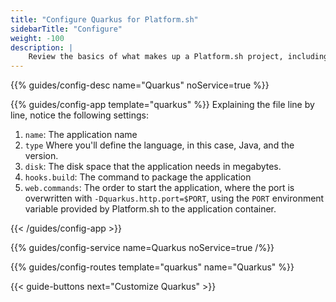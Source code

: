 ```yaml
---
title: "Configure Quarkus for Platform.sh"
sidebarTitle: "Configure"
weight: -100
description: |
    Review the basics of what makes up a Platform.sh project, including its three principle configuration files and how to define them for Quarkus.
---
```


{{% guides/config-desc name="Quarkus" noService=true %}}

{{% guides/config-app template="quarkus" %}}
Explaining the file line by line, notice the following settings:

1. `name`: The application name
2. `type` Where you'll define the language, in this case, Java, and the version.
3. `disk`: The disk space that the application needs in megabytes.
4. `hooks.build`: The command to package the application
5. `web.commands`: The order to start the application, where the port is overwritten with `-Dquarkus.http.port=$PORT`,
   using the `PORT` environment variable provided by Platform.sh to the application container.

{{< /guides/config-app >}}

{{% guides/config-service name=Quarkus noService=true /%}}

{{% guides/config-routes template="quarkus" name="Quarkus" %}}

{{< guide-buttons next="Customize Quarkus" >}}
